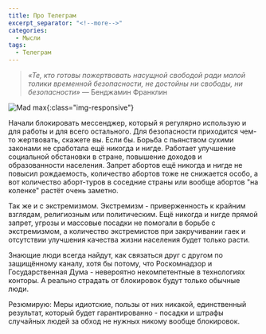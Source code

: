 ```yaml
---
title: Про Телеграм
excerpt_separator: "<!--more-->"
categories:
  - Мысли
tags:
  - Телеграм
---
```


> *«Те, кто готовы пожертвовать насущной свободой ради малой толики временной безопасности, не достойны ни свободы, ни безопасности»* — Бенджамин Франклин

![Mad max](/blog/assets/images/telegram.jpg){:class="img-responsive"}

Начали блокировать мессенджер, который я регулярно использую и для работы и для всего остального.
Для безопасности приходится чем-то жертвовать, скажете вы. Если бы. Борьба с пьянством сухими законами не сработала ещё никогда и нигде. Работает улучшение социальной обстановки в стране, повышение доходов и образованности населения. Запрет абортов ещё никогда и нигде не повысил рождаемость, количество абортов тоже не снижается особо, а вот количество аборт-туров в соседние страны или вообще абортов "на коленке" растёт очень заметно.

Так же и с экстремизмом.
Экстремизм - приверженность к крайним взглядам, религиозным или политическим.
Ещё никогда и нигде прямой запрет, угрозы и массовые посадки не помогали в борьбе с экстремизмом, а количество экстремистов при закручивании гаек и отсутствии улучшения качества жизни населения будет только расти.

Знающие люди всегда найдут, как связаться друг с другом по защищённому каналу, хотя бы потому, что Роскомнадзор и Государственная Дума - невероятно некомпетентные в технологиях конторы. А реально страдать от блокировок будут только обычные люди.

Резюмирую: Меры идиотские, пользы от них никакой, единственный результат, который будет гарантированно - посадки и штрафы случайных людей за обход не нужных никому вообще блокировок.
